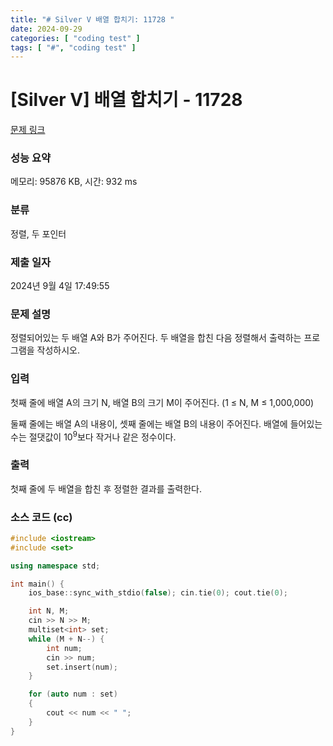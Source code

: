 ```yaml
---
title: "# Silver V 배열 합치기: 11728 "
date: 2024-09-29
categories: [ "coding test" ]
tags: [ "#", "coding test" ]
---
```


# [Silver V] 배열 합치기 - 11728 

[문제 링크](https://www.acmicpc.net/problem/11728) 

### 성능 요약

메모리: 95876 KB, 시간: 932 ms

### 분류

정렬, 두 포인터

### 제출 일자

2024년 9월 4일 17:49:55

### 문제 설명

<p>정렬되어있는 두 배열 A와 B가 주어진다. 두 배열을 합친 다음 정렬해서 출력하는 프로그램을 작성하시오.</p>

### 입력 

 <p>첫째 줄에 배열 A의 크기 N, 배열 B의 크기 M이 주어진다. (1 ≤ N, M ≤ 1,000,000)</p>

<p>둘째 줄에는 배열 A의 내용이, 셋째 줄에는 배열 B의 내용이 주어진다. 배열에 들어있는 수는 절댓값이 10<sup>9</sup>보다 작거나 같은 정수이다.</p>

### 출력 

 <p>첫째 줄에 두 배열을 합친 후 정렬한 결과를 출력한다.</p>


### 소스 코드 (cc)
```cc
#include <iostream>
#include <set>

using namespace std;

int main() {
	ios_base::sync_with_stdio(false); cin.tie(0); cout.tie(0);

	int N, M;
	cin >> N >> M;
	multiset<int> set;
	while (M + N--) {
		int num;
		cin >> num;
		set.insert(num);
	}

	for (auto num : set)
	{
		cout << num << " ";
	}
}
```
